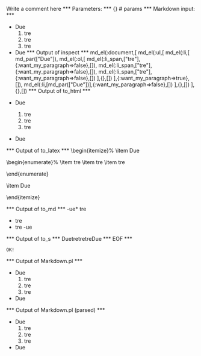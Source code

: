 Write a comment here
*** Parameters: ***
{} # params 
*** Markdown input: ***
- Due
  1. tre
  1. tre
  1. tre
- Due
*** Output of inspect ***
md_el(:document,[
	md_el(:ul,[
		md_el(:li,[
			md_par(["Due"]),
			md_el(:ol,[
				md_el(:li_span,["tre"],{:want_my_paragraph=>false},[]),
				md_el(:li_span,["tre"],{:want_my_paragraph=>false},[]),
				md_el(:li_span,["tre"],{:want_my_paragraph=>false},[])
			],{},[])
		],{:want_my_paragraph=>true},[]),
		md_el(:li,[md_par(["Due"])],{:want_my_paragraph=>false},[])
	],{},[])
],{},[])
*** Output of to_html ***

<ul>
<li>
<p>Due</p>

<ol>
<li>tre</li>

<li>tre</li>

<li>tre</li>
</ol>
</li>

<li>
<p>Due</p>
</li>
</ul>

*** Output of to_latex ***
\begin{itemize}%
\item Due

\begin{enumerate}%
\item tre
\item tre
\item tre

\end{enumerate}

\item Due



\end{itemize}

*** Output of to_md ***
-ue* tre
* tre
* tre
-ue


*** Output of to_s ***
DuetretretreDue
*** EOF ***



	OK!



*** Output of Markdown.pl ***
<ul>
<li>Due
<ol>
<li>tre</li>
<li>tre</li>
<li>tre</li>
</ol></li>
<li>Due</li>
</ul>

*** Output of Markdown.pl (parsed) ***
<ul>
<li>Due
<ol>
<li>tre</li
          >
<li>tre</li
          >
<li>tre</li
          >
</ol
      ></li
      >
<li>Due</li
      >
</ul
  >